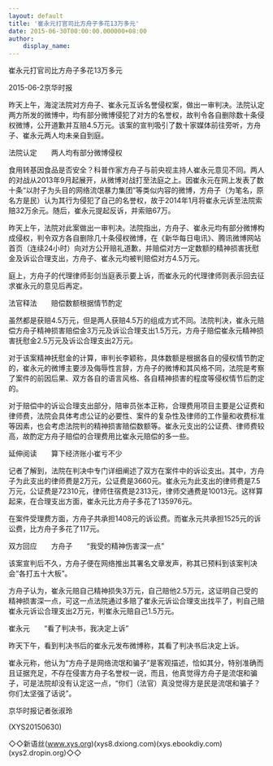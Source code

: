 ```yaml
---
layout: default
title: '崔永元打官司比方舟子多花13万多元'
date: 2015-06-30T00:00:00.000000+08:00
author:
    display_name: 
---
```


崔永元打官司比方舟子多花13万多元

2015-06-2京华时报

昨天上午，海淀法院对方舟子、崔永元互诉名誉侵权案，做出一审判决。法院认定两方所发的微博中，均有部分微博侵犯了对方的名誉权，故判令各自删除数十条侵权微博，公开道歉并互赔4.5万元。该案的宣判吸引了数十家媒体前往旁听，方舟子、崔永元两人均未亲自到庭。

法院认定　　两人均有部分微博侵权

食用转基因食品是否安全？科普作家方舟子与前央视主持人崔永元意见不同。两人的对战从2013年9月起展开，从微博对战打至法庭之上。因崔永元在网上发表了数十条“以肘子为头目的网络流氓暴力集团”等类似内容的微博，方舟子（为笔名，原名方是民）认为其行为侵犯了自己的名誉权，故于2014年1月将崔永元诉至法院索赔32万余元。随后，崔永元提起反诉，并索赔67万。

昨天上午，法院对此案做出一审判决。法院指出，方舟子、崔永元均有部分微博构成侵权，判令双方各自删除几十条侵权微博，在《新华每日电讯》、腾讯微博网站首页（连续24小时）向对方公开赔礼道歉，并赔偿对方一定数额的精神损害抚慰金及诉讼合理支出，方舟子、崔永元均被判赔偿对方4.5万元。

庭上，方舟子的代理律师彭剑当庭表示要上诉，而崔永元的代理律师则表示回去征求崔永元的意见后再定。

法官释法　　赔偿数额根据情节酌定

虽然都是获赔4.5万元，但是两人获赔4.5万的组成方式不同。法院判决，崔永元赔偿方舟子精神损害赔偿金3万元及诉讼合理支出1.5万元，方舟子赔偿崔永元精神损害抚慰金2.5万元及诉讼合理支出2万元。

对于该案精神抚慰金的计算，审判长李颖称，具体数额是根据各自的侵权情节酌定的，崔永元的微博主要涉及侮辱性言辞，方舟子的微博和其风格不同，法院是考察了案件的前因后果、双方各自的语言风格、各自精神损害的程度等侵权情节后酌定的。

对于赔偿中的诉讼合理支出部分，陪审员张本正称，合理费用项目主要是公证费和律师费，法院会具体考虑公证的必要性、案件的复杂性及律师的工作量和收费标准等因素，也会考虑法院判的精神损害赔偿数额等。崔永元支出的公证费、律师费较高，故酌定方舟子赔偿的合理费用比崔永元赔偿的多一些。

延伸阅读　　算下经济账小崔亏不少

记者了解到，法院在判决中专门详细阐述了双方在案件中的诉讼支出。其中，方舟子为此支出的律师费是2万元，公证费是3660元。崔永元为此支出的律师费是7.5万元，公证费是72310元，律师住宿费是2313元，律师交通费是10013元。这样算起来，在合理支出方面，崔永元比方舟子多花了135976元。

在案件受理费方面，方舟子共承担1408元的诉讼费。而崔永元共承担1525元的诉讼费，比方舟子多花了117元。

双方回应　　方舟子　　“我受的精神伤害深一点”

该案宣判后不久，方舟子便在网络推出其署名文章发声，称其已预料到该案判决会“各打五十大板”。

方舟子认为，崔永元赔自己精神损失3万元，自己赔他2.5万元，这证明自己受的精神损害深一点，可这一点法院通过多赔了崔永元诉讼合理支出找平了，判自己赔崔永元诉讼合理支出2万元，判崔永元赔自己1.5万元。

崔永元　　“看了判决书，我决定上诉”

昨天下午，看到判决书后的崔永元发布微博称，其看了判决书后决定上诉。

崔永元称，他认为“方舟子是网络流氓和骗子”是客观描述，恰如其分，特别准确而且证据充足，不存在侵害方舟子名誉权一说，而且，他真觉得方舟子是流氓和骗子，可是法院却没有认定这一点，“你们（法官）真没觉得方是民是流氓和骗子？你们太坚强了话说”。

京华时报记者张淑玲

(XYS20150630)

◇◇新语丝(www.xys.org)(xys8.dxiong.com)(xys.ebookdiy.com)(xys2.dropin.org)◇◇

